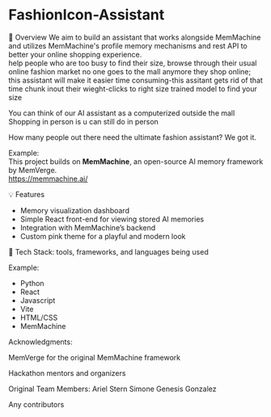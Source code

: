# FashionIcon-Assistant

 🚀 Overview
We aim to build an assistant that works alongside MemMachine and utilizes MemMachine's profile memory mechanisms and rest API to better your online shopping experience.  
help people who are too busy to find their size, browse through their usual online fashion market
no one goes to the mall anymore
they shop online; this assistant will make it easier
time consuming-this assitant gets rid of that time chunk 
inout their wieght-clicks to right size
trained model to find your size

You can think of our AI assistant as a computerized outside the mall 
Shopping in person is u can still do in person 

How many people out there need the ultimate fashion assistant? We got it.


Example:  
This project builds on **MemMachine**, an open-source AI memory framework by MemVerge.  
https://memmachine.ai/ 


💡 Features
- Memory visualization dashboard  
- Simple React front-end for viewing stored AI memories  
- Integration with MemMachine’s backend  
- Custom pink theme for a playful and modern look  


🧩 Tech Stack: tools, frameworks, and languages being used

Example:
- Python 
- React
- Javascript
- Vite
- HTML/CSS
- MemMachine 


Acknowledgments: 

MemVerge for the original MemMachine framework

Hackathon mentors and organizers

Original Team Members:
Ariel Stern
Simone Genesis Gonzalez

Any contributors
